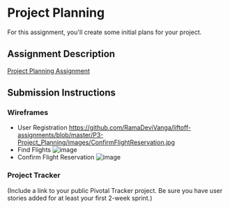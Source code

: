 # Project Planning
For this assignment, you'll create some initial plans for your project.

## Assignment Description
[Project Planning Assignment](https://education.launchcode.org/liftoff/assignments/planning/)

## Submission Instructions

### Wireframes

- User Registration https://github.com/RamaDeviVanga/liftoff-assignments/blob/master/P3-Project_Planning/images/ConfirmFlightReservation.jpg
- Find Flights ![image](liftoff-assignments/P3-Project_Planning/images/FindFlights.jpg)
- Confirm Flight Reservation ![image](liftoff-assignments/P3-Project_Planning/images/ConfirmFlightReservation.jpg)

### Project Tracker

(Include a link to your public Pivotal Tracker project. Be sure you have user stories added for at least your first 2-week sprint.)
